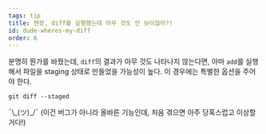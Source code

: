 ```yaml
---
tags: tip
title: 젠장, diff를 실행했는데 아무 것도 안 보이잖아?!
id: dude-wheres-my-diff
order: 6
---
```


분명히 뭔가를 바꿨는데, `diff`의 결과가 아무 것도 나타나지 않는다면, 아마 `add`를 실행해서 파일을 staging 상태로 만들었을 가능성이 높다. 이 경우에는 특별한 옵션을 주어야 한다.

```git
git diff --staged
```

&macr;\\\_(ツ)\_/&macr; (이건 버그가 아니라 올바른 기능인데, 처음 겪으면 아주 당혹스럽고 이상할 거다!)
